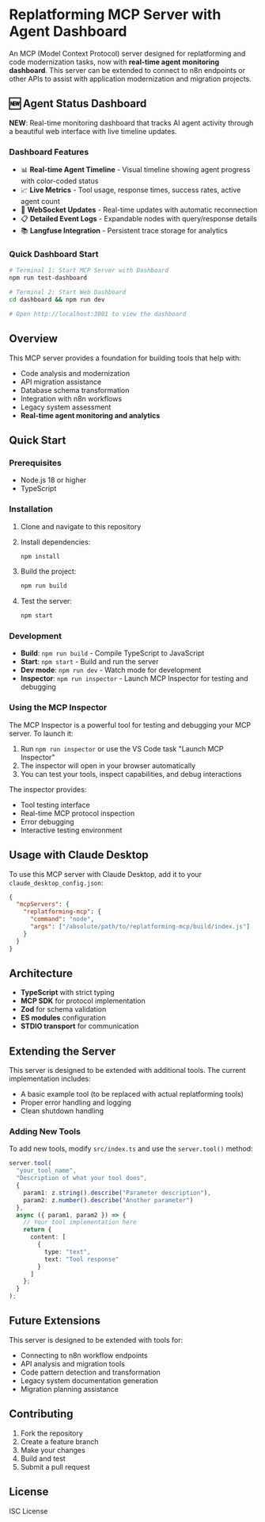 # Replatforming MCP Server with Agent Dashboard

An MCP (Model Context Protocol) server designed for replatforming and code modernization tasks, now with **real-time agent monitoring dashboard**. This server can be extended to connect to n8n endpoints or other APIs to assist with application modernization and migration projects.

## 🆕 Agent Status Dashboard

**NEW**: Real-time monitoring dashboard that tracks AI agent activity through a beautiful web interface with live timeline updates.

### Dashboard Features
- 📊 **Real-time Agent Timeline** - Visual timeline showing agent progress with color-coded status
- 📈 **Live Metrics** - Tool usage, response times, success rates, active agent count  
- 🔌 **WebSocket Updates** - Real-time updates with automatic reconnection
- 📋 **Detailed Event Logs** - Expandable nodes with query/response details
- 📚 **Langfuse Integration** - Persistent trace storage for analytics

### Quick Dashboard Start
```bash
# Terminal 1: Start MCP Server with Dashboard
npm run test-dashboard

# Terminal 2: Start Web Dashboard  
cd dashboard && npm run dev

# Open http://localhost:3001 to view the dashboard
```

## Overview

This MCP server provides a foundation for building tools that help with:
- Code analysis and modernization
- API migration assistance  
- Database schema transformation
- Integration with n8n workflows
- Legacy system assessment
- **Real-time agent monitoring and analytics**

## Quick Start

### Prerequisites
- Node.js 18 or higher
- TypeScript

### Installation

1. Clone and navigate to this repository
2. Install dependencies:
   ```bash
   npm install
   ```

3. Build the project:
   ```bash
   npm run build
   ```

4. Test the server:
   ```bash
   npm start
   ```

### Development

- **Build**: `npm run build` - Compile TypeScript to JavaScript
- **Start**: `npm start` - Build and run the server
- **Dev mode**: `npm run dev` - Watch mode for development
- **Inspector**: `npm run inspector` - Launch MCP Inspector for testing and debugging

### Using the MCP Inspector

The MCP Inspector is a powerful tool for testing and debugging your MCP server. To launch it:

1. Run `npm run inspector` or use the VS Code task "Launch MCP Inspector"
2. The inspector will open in your browser automatically
3. You can test your tools, inspect capabilities, and debug interactions

The inspector provides:
- Tool testing interface
- Real-time MCP protocol inspection
- Error debugging
- Interactive testing environment

## Usage with Claude Desktop

To use this MCP server with Claude Desktop, add it to your `claude_desktop_config.json`:

```json
{
  "mcpServers": {
    "replatforming-mcp": {
      "command": "node",
      "args": ["/absolute/path/to/replatforming-mcp/build/index.js"]
    }
  }
}
```

## Architecture

- **TypeScript** with strict typing
- **MCP SDK** for protocol implementation
- **Zod** for schema validation
- **ES modules** configuration
- **STDIO transport** for communication

## Extending the Server

This server is designed to be extended with additional tools. The current implementation includes:

- A basic example tool (to be replaced with actual replatforming tools)
- Proper error handling and logging
- Clean shutdown handling

### Adding New Tools

To add new tools, modify `src/index.ts` and use the `server.tool()` method:

```typescript
server.tool(
  "your_tool_name",
  "Description of what your tool does", 
  {
    param1: z.string().describe("Parameter description"),
    param2: z.number().describe("Another parameter")
  },
  async ({ param1, param2 }) => {
    // Your tool implementation here
    return {
      content: [
        {
          type: "text", 
          text: "Tool response"
        }
      ]
    };
  }
);
```

## Future Extensions

This server is designed to be extended with tools for:
- Connecting to n8n workflow endpoints
- API analysis and migration tools
- Code pattern detection and transformation
- Legacy system documentation generation
- Migration planning assistance

## Contributing

1. Fork the repository
2. Create a feature branch
3. Make your changes
4. Build and test
5. Submit a pull request

## License

ISC License
